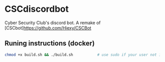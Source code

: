 # CSCdiscordbot

Cyber Security Club's discord bot. A remake of [CSCbot]https://github.com/Hiexy/CSCBot


## Runing instructions (docker)

```bash
chmod +x build.sh && ./build.sh           # use sudo if your user not in docker group
``` 